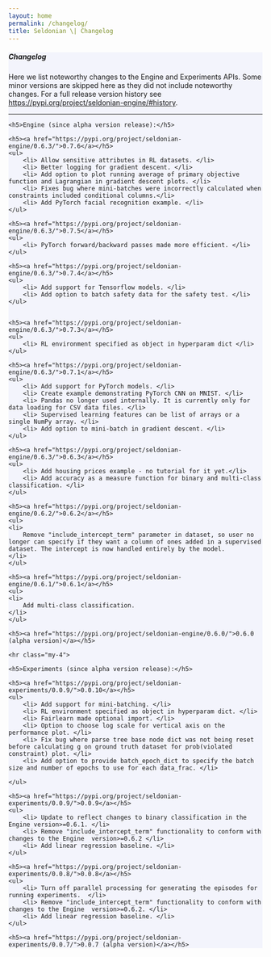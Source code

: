 ```yaml
---
layout: home
permalink: /changelog/
title: Seldonian \| Changelog
---
```


<!-- Main Container -->
<div class="container p-3 my-5 border" style="background-color: #f3f4fc;">
    <h5 class="mb-3"><b>Changelog</b></h5>
    <p>Here we list noteworthy changes to the Engine and Experiments APIs. Some minor versions are skipped here as they did not include noteworthy changes. For a full release version history see <a href="https://pypi.org/project/seldonian-engine/#history">https://pypi.org/project/seldonian-engine/#history</a>. </p>
    <hr class="my-4">
   
    <h5>Engine (since alpha version release):</h5>

    <h5><a href="https://pypi.org/project/seldonian-engine/0.6.3/">0.7.6</a></h5>
    <ul>
        <li> Allow sensitive attributes in RL datasets. </li>
        <li> Better logging for gradient descent. </li>
        <li> Add option to plot running average of primary objective function and Lagrangian in gradient descent plots. </li>
        <li> Fixes bug where mini-batches were incorrectly calculated when constraints included conditional columns.</li>
        <li> Add PyTorch facial recognition example. </li>
    </ul>

    <h5><a href="https://pypi.org/project/seldonian-engine/0.6.3/">0.7.5</a></h5>
    <ul>
        <li> PyTorch forward/backward passes made more efficient. </li>
    </ul>

    <h5><a href="https://pypi.org/project/seldonian-engine/0.6.3/">0.7.4</a></h5>
    <ul>
        <li> Add support for Tensorflow models. </li>
        <li> Add option to batch safety data for the safety test. </li>
    </ul>


    <h5><a href="https://pypi.org/project/seldonian-engine/0.6.3/">0.7.3</a></h5>
    <ul>
        <li> RL environment specified as object in hyperparam dict </li>
    </ul>

    <h5><a href="https://pypi.org/project/seldonian-engine/0.6.3/">0.7.1</a></h5>
    <ul>
        <li> Add support for PyTorch models. </li>
        <li> Create example demonstrating PyTorch CNN on MNIST. </li>
        <li> Pandas no longer used internally. It is currently only for data loading for CSV data files. </li>
        <li> Supervised learning features can be list of arrays or a single NumPy array. </li>
        <li> Add option to mini-batch in gradient descent. </li>
    </ul>

    <h5><a href="https://pypi.org/project/seldonian-engine/0.6.3/">0.6.3</a></h5>
    <ul>
        <li> Add housing prices example - no tutorial for it yet.</li>
        <li> Add accuracy as a measure function for binary and multi-class classification. </li>
    </ul>

    <h5><a href="https://pypi.org/project/seldonian-engine/0.6.2/">0.6.2</a></h5>
    <ul>
    <li>
        Remove "include_intercept_term" parameter in dataset, so user no longer can specify if they want a column of ones added in a supervised dataset. The intercept is now handled entirely by the model. 
    </li>
    </ul>

    <h5><a href="https://pypi.org/project/seldonian-engine/0.6.1/">0.6.1</a></h5>
    <ul>
    <li>
        Add multi-class classification. 
    </li>
    </ul>

    <h5><a href="https://pypi.org/project/seldonian-engine/0.6.0/">0.6.0 (alpha version)</a></h5>
    
    <hr class="my-4">

    <h5>Experiments (since alpha version release):</h5>
        
    <h5><a href="https://pypi.org/project/seldonian-experiments/0.0.9/">0.0.10</a></h5>
    <ul>
        <li> Add support for mini-batching. </li>
        <li> RL environment specified as object in hyperparam dict. </li>
        <li> Fairlearn made optional import. </li>
        <li> Option to choose log scale for vertical axis on the performance plot. </li>
        <li> Fix bug where parse tree base node dict was not being reset before calculating g on ground truth dataset for prob(violated constraint) plot. </li>
        <li> Add option to provide batch_epoch_dict to specify the batch size and number of epochs to use for each data_frac. </li>
        
    </ul>

    <h5><a href="https://pypi.org/project/seldonian-experiments/0.0.9/">0.0.9</a></h5>
    <ul>
        <li> Update to reflect changes to binary classification in the Engine version>=0.6.1. </li>
        <li> Remove "include_intercept_term" functionality to conform with changes to the Engine  version>=0.6.2 </li>
        <li> Add linear regression baseline. </li>
    </ul>

    <h5><a href="https://pypi.org/project/seldonian-experiments/0.0.8/">0.0.8</a></h5>
    <ul>
        <li> Turn off parallel processing for generating the episodes for running experiments.  </li>
        <li> Remove "include_intercept_term" functionality to conform with changes to the Engine  version>=0.6.2. </li>
        <li> Add linear regression baseline. </li>
    </ul>

    <h5><a href="https://pypi.org/project/seldonian-experiments/0.0.7/">0.0.7 (alpha version)</a></h5>
</div>